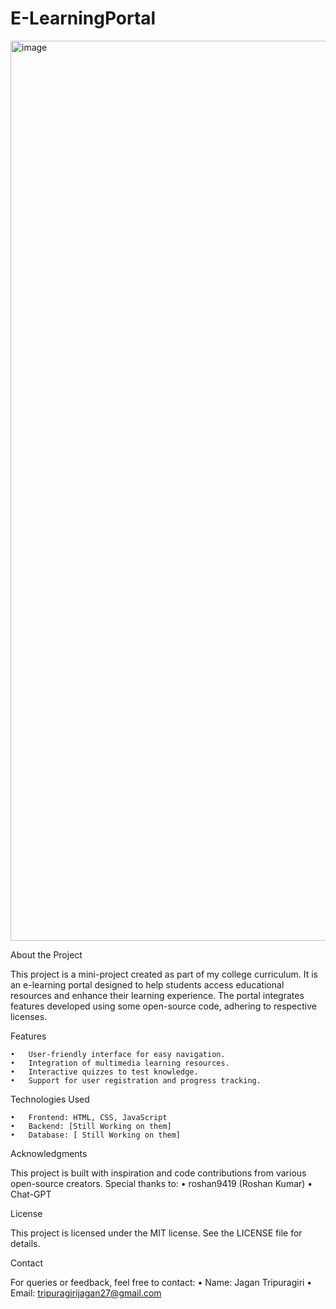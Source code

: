 # E-LearningPortal

<img width="1440" alt="image" src="https://github.com/user-attachments/assets/4d473589-9e18-49aa-8128-e7b25f067a0b" />


About the Project

This project is a mini-project created as part of my college curriculum. It is an e-learning portal designed to help students access educational resources and enhance their learning experience. The portal integrates features developed using some open-source code, adhering to respective licenses.

Features

	•	User-friendly interface for easy navigation.
	•	Integration of multimedia learning resources.
	•	Interactive quizzes to test knowledge.
	•	Support for user registration and progress tracking.

Technologies Used

	•	Frontend: HTML, CSS, JavaScript
	•	Backend: [Still Working on them]
	•	Database: [ Still Working on them]

Acknowledgments

This project is built with inspiration and code contributions from various open-source creators. Special thanks to:
	•	roshan9419 (Roshan Kumar)
 	•	Chat-GPT 
 

License

This project is licensed under the MIT license. See the LICENSE file for details.

Contact

For queries or feedback, feel free to contact:
	•	Name: Jagan Tripuragiri
	•	Email: tripuragirijagan27@gmail.com
